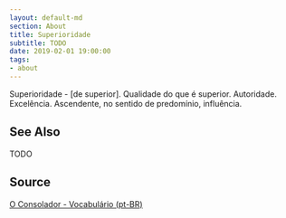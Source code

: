 ```yaml
---
layout: default-md
section: About
title: Superioridade
subtitle: TODO
date: 2019-02-01 19:00:00
tags:
- about
---
```


Superioridade - [de superior]. Qualidade do que é superior. Autoridade. Excelência. Ascendente, no sentido de predomínio, influência. 

## See Also
TODO

## Source
[O Consolador - Vocabulário (pt-BR)](http://www.oconsolador.com.br/linkfixo/vocabulario/principal.html)
